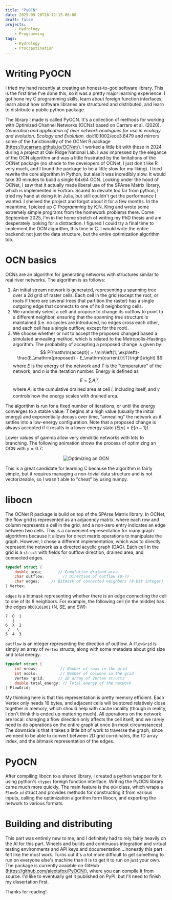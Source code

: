 ```yaml
---
title: "PyOCN"
date: 2025-09-28T16:12:15-06:00
draft: false
projects:
    - Hydrology
    - Programming
tags:
    - Hydrology
    - Procrastination
---
```


# Writing PyOCN
I tried my hand recently at creating an honest-to-god software library. This is the first time I've done this, so it was a pretty major learning experience. I got hone my C programming skills, learn about foreign function interfaces, learn about how software libraries are structured and distributed, and learn to distribute a public python package.

The library I made is called PyOCN. It's a collection of methods for working with Optimized Channel Networks (OCNs) based on Carraro et al. (2020). *Generation and application of river network analogues for use in ecology and evolution. Ecology and Evolution.* doi:10.1002/ece3.6479 and mirrors some of the functionality of the OCNet R package (https://lucarraro.github.io/OCNet/). I worked a little bit with these in 2024 during a project at Oak Ridge National Lab. I was impressed by the elegance of the OCN algorithm and was a little frustrated by the limitations of the OCNet package (no shade to the developers of OCNet, I just don't like R very much, and I found the package to be a little slow for my liking). I tried rewrite the core algorithm in Python, but alas it was incredibly slow. It would take 30 minutes to build a single 64x64 OCN. Looking under the hood of OCNet, I saw that it actually made liberal use of the SPArse Matrix library, which is implemented in Fortran. Scared to deviate too far from python, I tried my hand at doing it in Julia, but still couldn't get the performance I wanted. I shelved the project and forgot about it for a few months. In the meantime, I picked up *C Programming* by K.N. King and wrote some extremely simple programs from the homework problems there. Come September 2025, I'm in the home stretch of writing my PhD thesis and am desperately looking for a distraction. I figured I could try a final time to implement the OCN algorithm, this time in C. I would write the entire backend: not just the data structure, but the entire optimization algorithm too. 

# OCN basics
OCNs are an algorithm for generating networks with structures similar to real river networks. The algorithm is as follows:

1. An initial stream network is generated, representing a spanning tree over a 2d grid of raster cells. Each cell in the grid (except the root, or roots if there are several trees that partition the raster) has a single outgoing edge that connects to one of its 8 neighboring cells. 
2. We randomly select a cell and propose to change its outflow to point to a different neighbor, ensuring that the spanning tree structure is maintained (i.e. no cycles are introduced, no edges cross each other, and each cell has a single outflow, except for the root). 
3. We choose whether or not to accept the proposed changed based a simulated annealing method, which is related to the Metropolis-Hastings algorithm. The probability of accepting a proposed change is given by:
$$
P(\mathrm{accept}) = \min\left(1, \exp\left(-\frac{E_\mathrm{proposed} - E_\mathrm{current}}{T}\right)\right)
$$
where $E$ is the energy of the network and $T$ is the "temperature" of the network, and $n$ is the iteration number. Energy is defined as
$$
E = \sum_{i} A_i^\gamma,
$$
where $A_i$ is the cumulative drained area at cell $i$, including itself, and $\gamma$ controls how the energy scales with drained area. 

The algorithm is run for a fixed number of iterations, or until the energy converges to a stable value. $T$ begins at a high value (usually the initial energy) and exponentially decays over time, "annealing" the network as it settles into a low-energy configuration. Note that a proposed change is always accepted if it results in a lower energy state ($E[n] < E[n-1]$).

Lower values of gamma allow very dendritic networks with lots fo branching. The following animation shows the process of optimizing an OCN with $\gamma=0.7$:

<div align="center">
  <img src="generation.gif" alt="Optimizing an OCN">
</div>

This is a great candidate for learning C because the algorithm is fairly simple, but it requires managing a non-trivial data structure and is not vectorizeable, so I wasn't able to "cheat" by using numpy.

# libocn
The OCNet R package is build on top of the SPArse Matrix library. In OCNet, the flow grid is represented as an adjacency matrix, where each row and column represents a cell in the grid, and a non-zero entry indicates an edge between two cells. This is a convenient representation for many graph algorithms because it allows for direct matrix operations to manipulate the graph. However, I chose a different implementation, which was to directly represent the network as a directed acyclic graph (DAG). Each cell in the grid is a `struct` with fields for outflow direction, drained area, and connected edges. 
```c
typedef struct {
    double area;       // Cumulative drained area
    char outflow;        // Direction of outflow (0-7)
    char edges;     // Bitmask of connected neighbors (8-bit integer)
} Vertex;
```

`edges` is a bitmask representing whether there is an edge connecting the cell to one of its 8 neighbors. For example, the following cell (in the middle) has the edges `0b00101001` (N, SE, and SW):

```raw
7  O  1
   |
6  X  2
 /   \
5  4  3
```

`outflow` is an integer representing the direction of outflow. A `FlowGrid` is simply an array of `Vertex` structs, along with some metadata about grid size and total energy.

```c
typedef struct {
    int nrows;          // Number of rows in the grid
    int ncols;          // Number of columns in the grid
    Vertex *grid;      // 2D array of Vertex structs
    double total_energy; // Total energy of the network
} FlowGrid;
```

My thinking here is that this representation is pretty memory efficient. Each Vertex only needs 16 bytes, and adjacent cells will be stored relatively close together in memory, which should help with cache locality (though in reality, I don't think this ended up mattering much). All operations on the network are local: changing a flow direction only affects the cell itself, and we rarely need to do operations on the entire graph at once (in most circumstances). The downside is that it takes a little bit of work to traverse the graph, since we need to be able to convert between 2D grid corrdinates, the 1D array index, and the bitmask representation of the edges. 

# PyOCN
After compiling libocn to a shared library, I created a python wrapper for it using python's `ctypes` foreign function interface. Writing the PyOCN library came much more quickly. The main feature is the `OCN` class, which wraps a `FlowGrid` struct and provides methods for constructing it from various inputs, calling the optimization algorithm form libocn, and exporting the network to various formats.

# Building and distributing
This part was entirely new to me, and I definitely had to rely fairly heavily on the AI for this part. Wheels and builds and continuous integration and virtual testing environments and API keys and documentation....honestly this part felt like the most work. Turns out it's a lot more difficult to get something to run on everyone else's machine than it is to get it to run on just your own. The package is currently avaiable on GitHub (https://github.com/alextsfox/PyOCN/), where you can compile it from source. I'd like to eventually get it published on PyPI, but I'll need to finish my dissertation first.

Thanks for reading!
